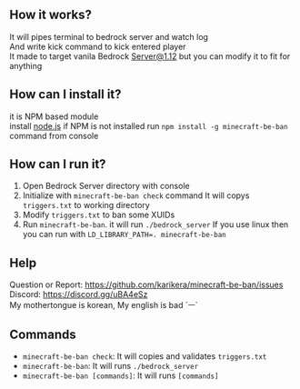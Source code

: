 
## How it works?
It will pipes terminal to bedrock server and watch log  
And write kick command to kick entered player  
It made to target vanila Bedrock Server@1.12 but you can modify it to fit for anything  

## How can I install it?
it is NPM based module  
install [node.js](https://nodejs.org/) if NPM is not installed
run `npm install -g minecraft-be-ban` command from console

## How can I run it?
1. Open Bedrock Server directory with console
2. Initialize with `minecraft-be-ban check` command
    It will copys `triggers.txt` to working directory
3. Modify `triggers.txt` to ban some XUIDs
4. Run `minecraft-be-ban`. it will run `./bedrock_server`
    If you use linux then you can run with `LD_LIBRARY_PATH=. minecraft-be-ban`

## Help
Question or Report: https://github.com/karikera/minecraft-be-ban/issues  
Discord: https://discord.gg/uBA4eSz  
My mothertongue is korean, My english is bad ´ㅡ`  

## Commands
* `minecraft-be-ban check`: It will copies and validates `triggers.txt`
* `minecraft-be-ban`: It will runs `./bedrock_server`
* `minecraft-be-ban [commands]`: It will runs `[commands]`
